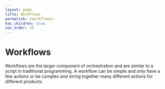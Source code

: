 ```yaml
---
layout: page
title: Workflows
permalink: /workflows/
has_children: true
nav_order: 15
---
```


# Workflows
Workflows are the larger component of orchestration and are similar to a script in traditional programming. A workflow can be simple and only have a few actions or be complex and string together many different actions for different products.